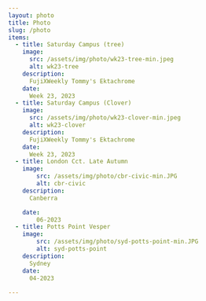```yaml
---
layout: photo
title: Photo
slug: /photo
items:  
  - title: Saturday Campus (tree)
    image: 
      src: /assets/img/photo/wk23-tree-min.jpeg
      alt: wk23-tree
    description:
      FujiXWeekly Tommy's Ektachrome
    date:
      Week 23, 2023
  - title: Saturday Campus (Clover)
    image: 
      src: /assets/img/photo/wk23-clover-min.jpeg
      alt: wk23-clover
    description:
      FujiXWeekly Tommy's Ektachrome
    date:
      Week 23, 2023
  - title: London Cct. Late Autumn
    image: 
        src: /assets/img/photo/cbr-civic-min.JPG
        alt: cbr-civic
    description:
      Canberra

    date:
        06-2023
  - title: Potts Point Vesper
    image: 
        src: /assets/img/photo/syd-potts-point-min.JPG
        alt: syd-potts-point
    description:
      Sydney
    date:
      04-2023
      
---
```

